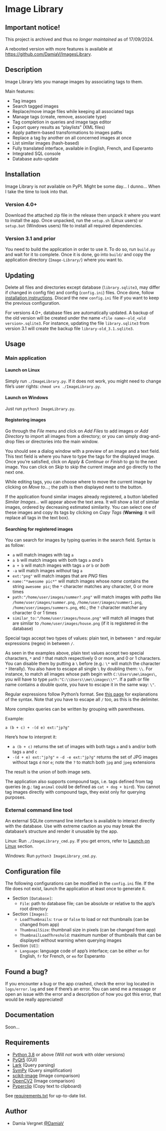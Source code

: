 # Image Library

## Important notice!

This project is archived and thus no *longer maintained* as of 17/09/2024.

A rebooted version with more features is available at https://github.com/DamiaV/ImagesLibrary.

## Description

Image Library lets you manage images by associating tags to them.

Main features:

- Tag images
- Search tagged images
- Replace/move image files while keeping all associated tags
- Manage tags (create, remove, associate type)
- Tag completion in queries and image tags editor
- Export query results as “playlists” (XML files)
- Apply pattern-based transformations to images paths
- Replace a tag by another on all concerned images at once
- List similar images (hash-based)
- Fully translated interface, available in English, French, and Esperanto
- Integrated SQL console
- Database auto-update

## Installation

Image Library is *not* available on PyPI. Might be some day… I dunno… When I take the time to look into that.

### Version 4.0+

Download the attached zip file in the release then unpack it where you want to install the app. Once unpacked, run the
`setup.sh` (Linux users) or `setup.bat` (Windows users) file to install all required dependencies.

### Version 3.1 and prior

You need to build the application in order to use it. To do so, run `build.py` and wait for it to complete. Once it is
done, go into `build/` and copy the application directory (`Image-Library/`) where you want to.

## Updating

Delete all files and directories except database (`library.sqlite3`, may differ if changed in config file) and
config (`config.ini`) files. Once done, follow [installation instructions](#Installation). Discard the new `config.ini`
file if you want to keep the previous configuration.

For versions 4.0+, database files are automatically updated. A backup of the old version will be created under the
name `<file name>-old_<old version>.sqlite3`. For instance, updating the file `library.sqlite3` from version 3.1 will
create the backup file `library-old_3.1.sqlite3`.

## Usage

### Main application

#### <span id="run-linux">Launch on Linux</span>

Simply run `./ImageLibrary.py`. If it does not work, you might need to change file’s user
rights: `chmod u+x ./ImageLibrary.py`.

#### Launch on Windows

Just run `python3 ImageLibrary.py`.

#### Registering images

Go through the _File_ menu and click on _Add Files_ to add images or _Add Directory_ to import all images from a
directory; or you can simply drag-and-drop files or directories into the main window.

You should see a dialog window with a preview of an image and a text field. This text field is where you have to type
the tags for the displayed image. Once you’re satisfied, click on _Apply & Continue_ or _Finish_ to go to the next
image. You can click on _Skip_ to skip the current image and go directly to the next one.

While editing tags, you can choose where to move the current image by clicking on _Move to…_; the path is then displayed
next to the button.

If the application found similar images already registered, a button labelled _Similar Images…_ will appear above the
text area. It will show a list of similar images, ordered by decreasing estimated similarity. You can select one of
these images and copy its tags by clicking on _Copy Tags_ (**Warning**: it will replace all tags in the text box).

#### Searching for registered images

You can search for images by typing queries in the search field. Syntax is as follow:

- `a` will match images with tag `a`
- `a b` will match images with both tags `a` *and* `b`
- `a + b` will match images with tags `a` *or* `b` or *both*
- `-a` will match images *without* tag `a`
- `ext:"png"` will match images that are *PNG* files
- `name:"*awesome pic*"` will match images whose *name* contains the string `awesome pic`; the `*` character matches any
  character, 0 or more times
- `path:"/home/user/images/summer?.png"` will match images with *paths* like `/home/user/images/summer.png`,
  `/home/user/images/summer1.png`, `/home/user/images/summers.png`, etc.; the `?` character matcher any character 0 or 1
  times
- `similar_to:"/home/user/images/house.png"` will match all images that are similar to `/home/user/images/house.png`
  (if it is registered in the database)

Special tags accept two types of values: plain text, in between `"` and regular expressions (regex) in between `/`.

As seen in the examples above, plain text values accept two special characters, `*` and `?` that match respectively 0 or
more, and 0 or 1 characters. You can disable them by putting a `\` before (e.g.: `\*` will match the character `*`
literally). You also have to escape all single `\` by doubling them: `\\`. For instance, to match all images whose path
begin with `C:\Users\me\images\`, you will have to type `path:"C:\\Users\\me\\images\\*"`. If a path or file name
contains a double quote, you have to escape it in the same way: `\"`.

Regular expressions follow Python’s format. See [this page](https://www.w3schools.com/python/python_regex.asp) for
explanations of the syntax. Note that you have to escape all `/` too, as this is the delimiter.

More complex queries can be written by grouping with parentheses.

Example:

```
a (b + c) + -(d e) ext:"jp?g"
```

Here’s how to interpret it:

- `a (b + c)` returns the set of images with both tags `a` and `b` and/or both tags `a` and `c`
- `-(d + e) ext:"jp?g"` = `-d -e ext:"jp?g"` returns the set of JPG images without tags `d` nor `e`; note the `?` to
  match both `jpg` and `jpeg` extensions

The result is the union of both image sets.

The application also supports compound tags, i.e. tags defined from tag queries (e.g.: tag `animal` could be defined as
`cat + dog + bird`). You cannot tag images directly with compound tags, they exist only for querying purposes.

### External command line tool

An external SQLite command line interface is available to interact directly with the database. Use with extreme caution
as you may break the database’s structure and render it unusable by the app.

Linux: Run `./ImageLibrary_cmd.py`. If you get errors, refer to [Launch on Linux](#run-linux) section.

Windows: Run `python3 ImageLibrary_cmd.py`.

## Configuration file

The following configurations can be modified in the `config.ini` file. If the file does not exist, launch the
application at least once to generate it.

- Section `[Database]`:
    - `File`: path to database file; can be absolute or relative to the app’s root directory
- Section `[Images]`:
    - `LoadThumbnails`: `true` or `false` to load or not thumbnails (can be changed from app)
    - `ThumbnailSize`: thumbnail size in pixels (can be changed from app)
    - `ThumbnailLoadThreshold`: maximum number of thumbnails that can be displayed without warning when querying images
- Section `[UI]`:
    - `Language`: language code of app’s interface; can be either `en` for English, `fr` for French, or `eo` for
      Esperanto

## Found a bug?

If you encounter a bug or the app crashed, check the error log located in `logs/error.log` and see if there’s an error.
You can send me a message or open an issue with the error and a description of how you got this error, that would be
really appreciated!

## Documentation

Soon…

## Requirements

- [Python 3.8](https://www.python.org/downloads/release/python-380/) or above (Will *not* work with older versions)
- [PyQt5](https://pypi.org/project/PyQt5/) (GUI)
- [Lark](https://pypi.org/project/lark-parser/) (Query parsing)
- [SymPy](https://pypi.org/project/sympy/) (Query simplification)
- [scikit-image](https://pypi.org/project/scikit-image/) (Image comparison)
- [OpenCV2](https://pypi.org/project/cv2imageload/) (Image comparison)
- [Pyperclip](https://pypi.org/project/pyperclip/) (Copy text to clipboard)

See [requirements.txt](https://github.com/Darmo117/ImageDatabase/blob/master/requirements.txt) for up-to-date list.

## Author

- Damia Vergnet [@DamiaV](https://github.com/DamiaV)
